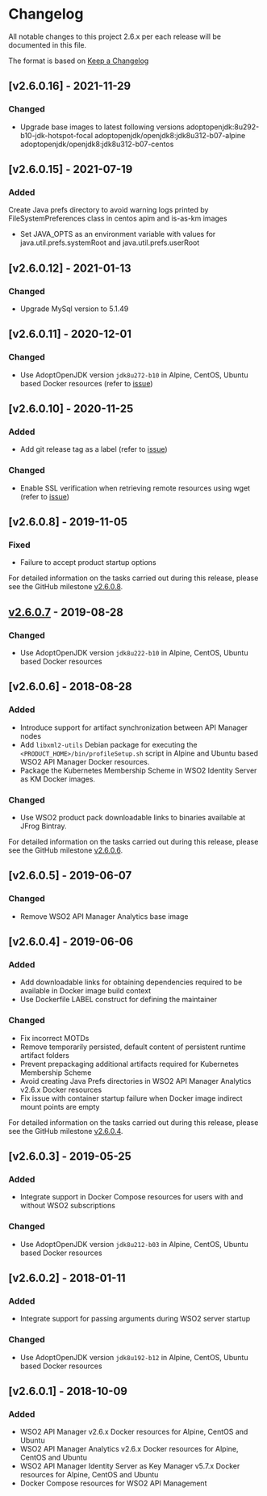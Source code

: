 # Changelog
All notable changes to this project 2.6.x per each release will be documented in this file.

The format is based on [Keep a Changelog](https://keepachangelog.com/en/1.0.0/)

## [v2.6.0.16] - 2021-11-29

### Changed
- Upgrade base images to latest following versions
    adoptopenjdk:8u292-b10-jdk-hotspot-focal
    adoptopenjdk/openjdk8:jdk8u312-b07-alpine
    adoptopenjdk/openjdk8:jdk8u312-b07-centos

## [v2.6.0.15] - 2021-07-19

### Added
 Create Java prefs directory to avoid warning logs printed by FileSystemPreferences class in centos apim and is-as-km images
- Set JAVA_OPTS as an environment variable with values for java.util.prefs.systemRoot and java.util.prefs.userRoot

## [v2.6.0.12] - 2021-01-13

### Changed
- Upgrade MySql version to 5.1.49

## [v2.6.0.11] - 2020-12-01

### Changed
- Use AdoptOpenJDK version `jdk8u272-b10` in Alpine, CentOS, Ubuntu based Docker resources (refer to [issue](https://github.com/wso2/docker-apim/issues/386))

## [v2.6.0.10] - 2020-11-25

### Added
- Add git release tag as a label (refer to [issue](https://github.com/wso2/docker-apim/issues/353))

### Changed
- Enable SSL verification when retrieving remote resources using wget (refer to [issue](https://github.com/wso2/docker-apim/issues/354))

## [v2.6.0.8] - 2019-11-05

### Fixed
- Failure to accept product startup options

For detailed information on the tasks carried out during this release, please see the GitHub milestone
[v2.6.0.8](https://github.com/wso2/docker-apim/milestone/6).

## [v2.6.0.7] - 2019-08-28

### Changed
- Use AdoptOpenJDK version `jdk8u222-b10` in Alpine, CentOS, Ubuntu based Docker resources

## [v2.6.0.6] - 2018-08-28

### Added
- Introduce support for artifact synchronization between API Manager nodes
- Add `libxml2-utils` Debian package for executing the `<PRODUCT_HOME>/bin/profileSetup.sh` script in
  Alpine and Ubuntu based WSO2 API Manager Docker resources.
- Package the Kubernetes Membership Scheme in WSO2 Identity Server as KM Docker images.

### Changed
- Use WSO2 product pack downloadable links to binaries available at JFrog Bintray.

For detailed information on the tasks carried out during this release, please see the GitHub milestone
[v2.6.0.6](https://github.com/wso2/docker-apim/milestone/5).

## [v2.6.0.5] - 2019-06-07

### Changed
- Remove WSO2 API Manager Analytics base image

## [v2.6.0.4] - 2019-06-06

### Added
- Add downloadable links for obtaining dependencies required to be available in Docker image build context
- Use Dockerfile LABEL construct for defining the maintainer

### Changed
- Fix incorrect MOTDs
- Remove temporarily persisted, default content of persistent runtime artifact folders
- Prevent prepackaging additional artifacts required for Kubernetes Membership Scheme
- Avoid creating Java Prefs directories in WSO2 API Manager Analytics v2.6.x Docker resources
- Fix issue with container startup failure when Docker image indirect mount points are empty

For detailed information on the tasks carried out during this release, please see the GitHub milestone
[v2.6.0.4](https://github.com/wso2/docker-apim/milestone/4).

## [v2.6.0.3] - 2019-05-25

### Added
- Integrate support in Docker Compose resources for users with and without WSO2 subscriptions

### Changed
- Use AdoptOpenJDK version `jdk8u212-b03` in Alpine, CentOS, Ubuntu based Docker resources

## [v2.6.0.2] - 2018-01-11

### Added
- Integrate support for passing arguments during WSO2 server startup

### Changed
- Use AdoptOpenJDK version `jdk8u192-b12` in Alpine, CentOS, Ubuntu based Docker resources

## [v2.6.0.1] - 2018-10-09

### Added
- WSO2 API Manager v2.6.x Docker resources for Alpine, CentOS and Ubuntu
- WSO2 API Manager Analytics v2.6.x Docker resources for Alpine, CentOS and Ubuntu
- WSO2 API Manager Identity Server as Key Manager v5.7.x Docker resources for Alpine, CentOS and Ubuntu
- Docker Compose resources for WSO2 API Management

[v2.6.0.7]: https://github.com/wso2/docker-apim/compare/v2.6.0.6...v2.6.0.7
[v2.6.0.9]: https://github.com/wso2/docker-apim/compare/v2.6.0.8...v2.6.0.9
